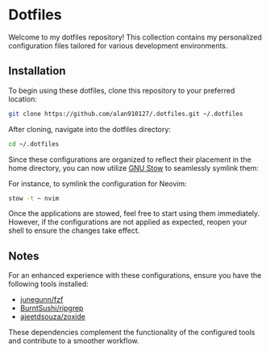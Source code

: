 # Dotfiles

Welcome to my dotfiles repository!
This collection contains my personalized configuration files tailored for various development environments.

## Installation

To begin using these dotfiles, clone this repository to your preferred location:

```bash
git clone https://github.com/alan910127/.dotfiles.git ~/.dotfiles
```

After cloning, navigate into the dotfiles directory:

```bash
cd ~/.dotfiles
```

Since these configurations are organized to reflect their placement in the home directory, you can now utilize [GNU Stow](https://www.gnu.org/software/stow/) to seamlessly symlink them:

For instance, to symlink the configuration for Neovim:

```bash
stow -t ~ nvim
```

Once the applications are stowed, feel free to start using them immediately.
However, if the configurations are not applied as expected, reopen your shell to ensure the changes take effect.

## Notes

For an enhanced experience with these configurations, ensure you have the following tools installed:

- [junegunn/fzf](https://github.com/junegunn/fzf)
- [BurntSushi/ripgrep](https://github.com/BurntSushi/ripgrep)
- [ajeetdsouza/zoxide](https://github.com/ajeetdsouza/zoxide)

These dependencies complement the functionality of the configured tools and contribute to a smoother workflow.
